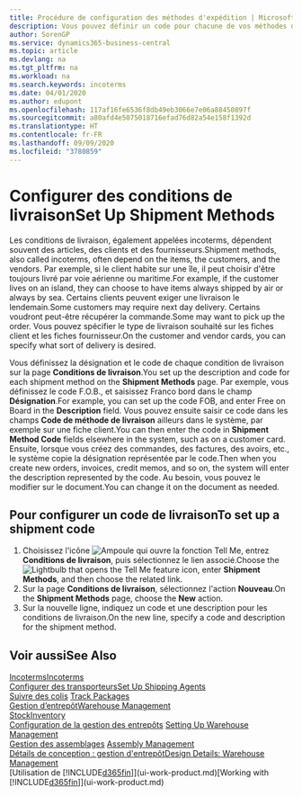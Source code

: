 ```yaml
---
title: Procédure de configuration des méthodes d'expédition | Microsoft Docs
description: Vous pouvez définir un code pour chacune de vos méthodes d'expédition offertes, par exemple, saisir les informations qui les concernent.
author: SorenGP
ms.service: dynamics365-business-central
ms.topic: article
ms.devlang: na
ms.tgt_pltfrm: na
ms.workload: na
ms.search.keywords: incoterms
ms.date: 04/01/2020
ms.author: edupont
ms.openlocfilehash: 117af16fe6536f8db49eb3066e7e06a88450897f
ms.sourcegitcommit: a80afd4e5075018716efad76d82a54e158f1392d
ms.translationtype: HT
ms.contentlocale: fr-FR
ms.lasthandoff: 09/09/2020
ms.locfileid: "3780859"
---
```

# <a name="set-up-shipment-methods"></a><span data-ttu-id="ac60f-103">Configurer des conditions de livraison</span><span class="sxs-lookup"><span data-stu-id="ac60f-103">Set Up Shipment Methods</span></span>
<span data-ttu-id="ac60f-104">Les conditions de livraison, également appelées incoterms, dépendent souvent des articles, des clients et des fournisseurs.</span><span class="sxs-lookup"><span data-stu-id="ac60f-104">Shipment methods, also called incoterms, often depend on the items, the customers, and the vendors.</span></span> <span data-ttu-id="ac60f-105">Par exemple, si le client habite sur une île, il peut choisir d'être toujours livré par voie aérienne ou maritime.</span><span class="sxs-lookup"><span data-stu-id="ac60f-105">For example, if the customer lives on an island, they can choose to have items always shipped by air or always by sea.</span></span> <span data-ttu-id="ac60f-106">Certains clients peuvent exiger une livraison le lendemain.</span><span class="sxs-lookup"><span data-stu-id="ac60f-106">Some customers may require next day delivery.</span></span> <span data-ttu-id="ac60f-107">Certains voudront peut-être récupérer la commande.</span><span class="sxs-lookup"><span data-stu-id="ac60f-107">Some may want to pick up the order.</span></span> <span data-ttu-id="ac60f-108">Vous pouvez spécifier le type de livraison souhaité sur les fiches client et les fiches fournisseur.</span><span class="sxs-lookup"><span data-stu-id="ac60f-108">On the customer and vendor cards, you can specify what sort of delivery is desired.</span></span>

<span data-ttu-id="ac60f-109">Vous définissez la désignation et le code de chaque condition de livraison sur la page **Conditions de livraison**.</span><span class="sxs-lookup"><span data-stu-id="ac60f-109">You set up the description and code for each shipment method on the **Shipment Methods** page.</span></span> <span data-ttu-id="ac60f-110">Par exemple, vous définissez le code F.O.B., et saisissez Franco bord dans le champ **Désignation**.</span><span class="sxs-lookup"><span data-stu-id="ac60f-110">For example, you can set up the code FOB, and enter Free on Board in the **Description** field.</span></span> <span data-ttu-id="ac60f-111">Vous pouvez ensuite saisir ce code dans les champs **Code de méthode de livraison** ailleurs dans le système, par exemple sur une fiche client.</span><span class="sxs-lookup"><span data-stu-id="ac60f-111">You can then enter the code in **Shipment Method Code** fields elsewhere in the system, such as on a customer card.</span></span> <span data-ttu-id="ac60f-112">Ensuite, lorsque vous créez des commandes, des factures, des avoirs, etc., le système copie la désignation représentée par le code.</span><span class="sxs-lookup"><span data-stu-id="ac60f-112">Then when you create new orders, invoices, credit memos, and so on, the system will enter the description represented by the code.</span></span> <span data-ttu-id="ac60f-113">Au besoin, vous pouvez le modifier sur le document.</span><span class="sxs-lookup"><span data-stu-id="ac60f-113">You can change it on the document as needed.</span></span>

## <a name="to-set-up-a-shipment-code"></a><span data-ttu-id="ac60f-114">Pour configurer un code de livraison</span><span class="sxs-lookup"><span data-stu-id="ac60f-114">To set up a shipment code</span></span>
1. <span data-ttu-id="ac60f-115">Choisissez l'icône ![Ampoule qui ouvre la fonction Tell Me](media/ui-search/search_small.png "Dites-moi ce que vous voulez faire"), entrez **Conditions de livraison**, puis sélectionnez le lien associé.</span><span class="sxs-lookup"><span data-stu-id="ac60f-115">Choose the ![Lightbulb that opens the Tell Me feature](media/ui-search/search_small.png "Tell me what you want to do") icon, enter **Shipment Methods**, and then choose the related link.</span></span>
2. <span data-ttu-id="ac60f-116">Sur la page **Conditions de livraison**, sélectionnez l'action **Nouveau**.</span><span class="sxs-lookup"><span data-stu-id="ac60f-116">On the **Shipment Methods** page, choose the **New** action.</span></span>
3. <span data-ttu-id="ac60f-117">Sur la nouvelle ligne, indiquez un code et une description pour les conditions de livraison.</span><span class="sxs-lookup"><span data-stu-id="ac60f-117">On the new line, specify a code and description for the shipment method.</span></span>

## <a name="see-also"></a><span data-ttu-id="ac60f-118">Voir aussi</span><span class="sxs-lookup"><span data-stu-id="ac60f-118">See Also</span></span>
[<span data-ttu-id="ac60f-119">Incoterms</span><span class="sxs-lookup"><span data-stu-id="ac60f-119">Incoterms</span></span>](https://iccwbo.org/resources-for-business/incoterms-rules)  
[<span data-ttu-id="ac60f-120">Configurer des transporteurs</span><span class="sxs-lookup"><span data-stu-id="ac60f-120">Set Up Shipping Agents</span></span>](sales-how-to-set-up-shipping-agents.md)  
<span data-ttu-id="ac60f-121">[Suivre des colis](sales-how-track-packages.md)  </span><span class="sxs-lookup"><span data-stu-id="ac60f-121">[Track Packages](sales-how-track-packages.md)  </span></span>  
[<span data-ttu-id="ac60f-122">Gestion d’entrepôt</span><span class="sxs-lookup"><span data-stu-id="ac60f-122">Warehouse Management</span></span>](warehouse-manage-warehouse.md)  
[<span data-ttu-id="ac60f-123">Stock</span><span class="sxs-lookup"><span data-stu-id="ac60f-123">Inventory</span></span>](inventory-manage-inventory.md)  
<span data-ttu-id="ac60f-124">[Configuration de la gestion des entrepôts](warehouse-setup-warehouse.md)   </span><span class="sxs-lookup"><span data-stu-id="ac60f-124">[Setting Up Warehouse Management](warehouse-setup-warehouse.md)   </span></span>  
<span data-ttu-id="ac60f-125">[Gestion des assemblages](assembly-assemble-items.md)  </span><span class="sxs-lookup"><span data-stu-id="ac60f-125">[Assembly Management](assembly-assemble-items.md)  </span></span>  
[<span data-ttu-id="ac60f-126">Détails de conception : gestion d'entrepôt</span><span class="sxs-lookup"><span data-stu-id="ac60f-126">Design Details: Warehouse Management</span></span>](design-details-warehouse-management.md)  
<span data-ttu-id="ac60f-127">[Utilisation de [!INCLUDE[d365fin](includes/d365fin_md.md)]](ui-work-product.md)</span><span class="sxs-lookup"><span data-stu-id="ac60f-127">[Working with [!INCLUDE[d365fin](includes/d365fin_md.md)]](ui-work-product.md)</span></span>  
